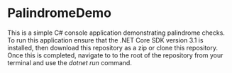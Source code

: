 # PalindromeDemo
This is a simple C# console application demonstrating palindrome checks. To run this application ensure that the .NET Core SDK version 3.1 is installed, then download this repository as a zip or clone this repository. Once this is completed, navigate to to the root of the repository from your terminal and use the *dotnet run* command.
